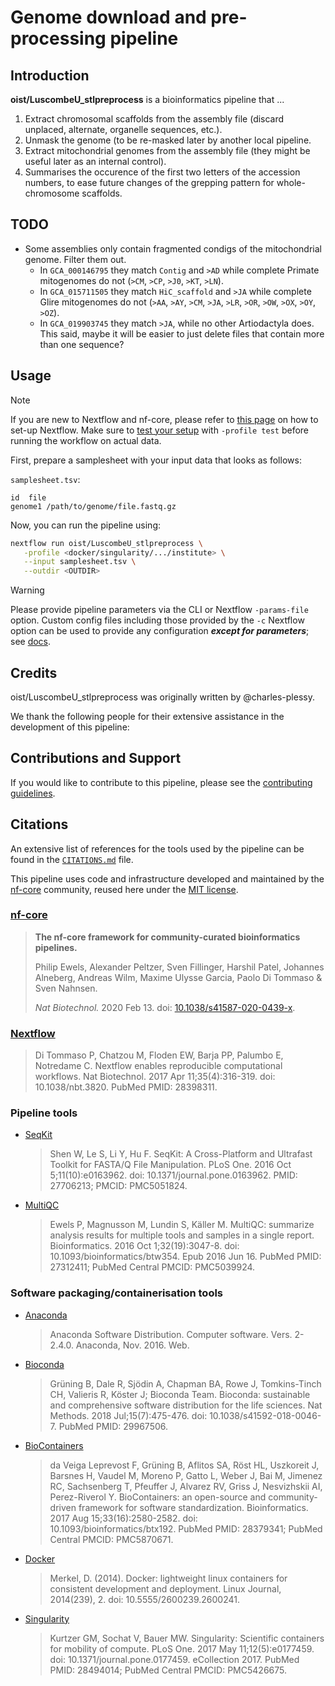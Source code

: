 # Genome download and pre-processing pipeline

## Introduction

**oist/LuscombeU_stlpreprocess** is a bioinformatics pipeline that ...

1. Extract chromosomal scaffolds from the assembly file (discard unplaced, alternate, organelle sequences, etc.).
2. Unmask the genome (to be re-masked later by another local pipeline.
3. Extract mitochondrial genomes from the assembly file (they might be useful later as an internal control).
4. Summarises the occurence of the first two letters of the accession numbers, to ease future changes of the grepping pattern for whole-chromosome scaffolds.

## TODO

- Some assemblies only contain fragmented condigs of the mitochondrial genome.
  Filter them out.
   - In `GCA_000146795` they match `Contig` and `>AD` while
     complete Primate mitogenomes do not (`>CM`, `>CP`, `>J0`, `>KT`, `>LN`).
   - In `GCA_015711505` they match `HiC_scaffold` and `>JA` while
     complete Glire mitogenomes do not (`>AA`, `>AY`, `>CM`, `>JA`, `>LR`, `>OR`, `>OW`, `>OX`, `>OY`, `>OZ`).
   - In `GCA_019903745` they match `>JA`, while no other Artiodactyla does.
  This said, maybe it will be easier to just delete files that contain more than one sequence?

## Usage

> [!NOTE]
> If you are new to Nextflow and nf-core, please refer to [this page](https://nf-co.re/docs/usage/installation) on how to set-up Nextflow. Make sure to [test your setup](https://nf-co.re/docs/usage/introduction#how-to-run-a-pipeline) with `-profile test` before running the workflow on actual data.

First, prepare a samplesheet with your input data that looks as follows:

`samplesheet.tsv`:

```
id	file
genome1	/path/to/genome/file.fastq.gz
```

Now, you can run the pipeline using:

```bash
nextflow run oist/LuscombeU_stlpreprocess \
   -profile <docker/singularity/.../institute> \
   --input samplesheet.tsv \
   --outdir <OUTDIR>
```

> [!WARNING]
> Please provide pipeline parameters via the CLI or Nextflow `-params-file` option. Custom config files including those provided by the `-c` Nextflow option can be used to provide any configuration _**except for parameters**_;
> see [docs](https://nf-co.re/usage/configuration#custom-configuration-files).

## Credits

oist/LuscombeU_stlpreprocess was originally written by @charles-plessy.

We thank the following people for their extensive assistance in the development of this pipeline:

## Contributions and Support

If you would like to contribute to this pipeline, please see the [contributing guidelines](.github/CONTRIBUTING.md).

## Citations

An extensive list of references for the tools used by the pipeline can be found in the [`CITATIONS.md`](CITATIONS.md) file.

This pipeline uses code and infrastructure developed and maintained by the [nf-core](https://nf-co.re) community, reused here under the [MIT license](https://github.com/nf-core/tools/blob/master/LICENSE).

### [nf-core](https://pubmed.ncbi.nlm.nih.gov/32055031/)

> **The nf-core framework for community-curated bioinformatics pipelines.**
>
> Philip Ewels, Alexander Peltzer, Sven Fillinger, Harshil Patel, Johannes Alneberg, Andreas Wilm, Maxime Ulysse Garcia, Paolo Di Tommaso & Sven Nahnsen.
>
> _Nat Biotechnol._ 2020 Feb 13. doi: [10.1038/s41587-020-0439-x](https://dx.doi.org/10.1038/s41587-020-0439-x).

### [Nextflow](https://pubmed.ncbi.nlm.nih.gov/28398311/)

> Di Tommaso P, Chatzou M, Floden EW, Barja PP, Palumbo E, Notredame C. Nextflow enables reproducible computational workflows. Nat Biotechnol. 2017 Apr 11;35(4):316-319. doi: 10.1038/nbt.3820. PubMed PMID: 28398311.

### Pipeline tools

- [SeqKit](https://journals.plos.org/plosone/article?id=10.1371/journal.pone.0163962)

  > Shen W, Le S, Li Y, Hu F. SeqKit: A Cross-Platform and Ultrafast Toolkit for FASTA/Q File Manipulation. PLoS One. 2016 Oct 5;11(10):e0163962. doi: 10.1371/journal.pone.0163962. PMID: 27706213; PMCID: PMC5051824.

- [MultiQC](https://pubmed.ncbi.nlm.nih.gov/27312411/)

  > Ewels P, Magnusson M, Lundin S, Käller M. MultiQC: summarize analysis results for multiple tools and samples in a single report. Bioinformatics. 2016 Oct 1;32(19):3047-8. doi: 10.1093/bioinformatics/btw354. Epub 2016 Jun 16. PubMed PMID: 27312411; PubMed Central PMCID: PMC5039924.

### Software packaging/containerisation tools

- [Anaconda](https://anaconda.com)

  > Anaconda Software Distribution. Computer software. Vers. 2-2.4.0. Anaconda, Nov. 2016. Web.

- [Bioconda](https://pubmed.ncbi.nlm.nih.gov/29967506/)

  > Grüning B, Dale R, Sjödin A, Chapman BA, Rowe J, Tomkins-Tinch CH, Valieris R, Köster J; Bioconda Team. Bioconda: sustainable and comprehensive software distribution for the life sciences. Nat Methods. 2018 Jul;15(7):475-476. doi: 10.1038/s41592-018-0046-7. PubMed PMID: 29967506.

- [BioContainers](https://pubmed.ncbi.nlm.nih.gov/28379341/)

  > da Veiga Leprevost F, Grüning B, Aflitos SA, Röst HL, Uszkoreit J, Barsnes H, Vaudel M, Moreno P, Gatto L, Weber J, Bai M, Jimenez RC, Sachsenberg T, Pfeuffer J, Alvarez RV, Griss J, Nesvizhskii AI, Perez-Riverol Y. BioContainers: an open-source and community-driven framework for software standardization. Bioinformatics. 2017 Aug 15;33(16):2580-2582. doi: 10.1093/bioinformatics/btx192. PubMed PMID: 28379341; PubMed Central PMCID: PMC5870671.

- [Docker](https://dl.acm.org/doi/10.5555/2600239.2600241)

  > Merkel, D. (2014). Docker: lightweight linux containers for consistent development and deployment. Linux Journal, 2014(239), 2. doi: 10.5555/2600239.2600241.

- [Singularity](https://pubmed.ncbi.nlm.nih.gov/28494014/)

  > Kurtzer GM, Sochat V, Bauer MW. Singularity: Scientific containers for mobility of compute. PLoS One. 2017 May 11;12(5):e0177459. doi: 10.1371/journal.pone.0177459. eCollection 2017. PubMed PMID: 28494014; PubMed Central PMCID: PMC5426675.
